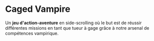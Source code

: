 # Caged Vampire
Un **jeu d'action-aventure** en side-scrolling où le but est de réussir différentes missions en tant que tueur à gage grâce à notre arsenal de compétences vampirique.